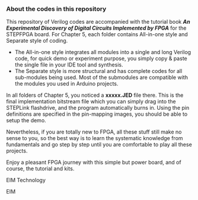 ### About the codes in this repository
This repository of Verilog codes are accompanied with the tutorial book ***An Experimental Discovery of Digital Circuits Implemented by FPGA*** for the STEPFPGA board. For Chapter 5, each folder contains All-in-one style and Separate style of coding.

- The All-in-one style integrates all modules into a single and long Verilog code, for quick demo or experiment purpose, you simply copy & paste the single file in your IDE tool and synthesis. 
- The Separate style is more structural and has complete codes for all sub-modules being used. Most of the submodules are compatible with the modules you used in Arduino projects.  

In all folders of Chapter 5, you noticed a **xxxxx.JED** file there. This is the final implementation bitstream file which you can simply drag into the STEPLink flashdrive, and the program automatically burns in. Using the pin definitions are specified in the pin-mapping images, you should be able to setup the demo.

Nevertheless, if you are totally new to FPGA, all these stuff still make no sense to you, so the best way is to learn the systematic knowledge from fundamentals and go step by step until you are comfortable to play all these projects. 

Enjoy a pleasant FPGA journey with this simple but power board, and of course, the tutorial and kits.

EIM Technology

EIM
